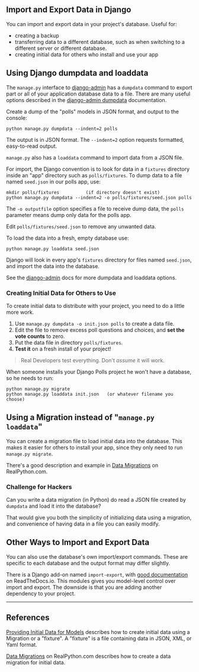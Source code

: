 ## Import and Export Data in Django 

You can import and export data in your project's database.
Useful for:

* creating a backup
* transferring data to a different database, such as when switching to a different server or different database.
* creating initial data for others who install and use your app

## Using Django dumpdata and loaddata

The `manage.py` interface to [django-admin][django-admin] has a `dumpdata` command to export part or all of your application database data to a file.  There are many useful options described in the [django-admin dumpdata][django-admin] documentation.

Create a dump of the "polls" models in JSON format, and output to the console:
```
python manage.py dumpdata --indent=2 polls
```
The output is in JSON format. The `--indent=2` option requests formatted, easy-to-read output.

`manage.py` also has a `loaddata` command to import data from a JSON file.

For import, the Django convention is to look for data in a `fixtures` directory inside an "app" directory such as `polls/fixtures`.
To dump data to a file named `seed.json` in our polls app, use:
```
mkdir polls/fixtures          (if directory doesn't exist)
python manage.py dumpdata --indent=2 -o polls/fixtures/seed.json polls
```
The `-o outputfile` option specifies a file to receive dump data, the `polls` parameter means dump only data for the polls app.

Edit `polls/fixtures/seed.json` to remove any unwanted data.

To load the data into a fresh, empty database use:
```
python manage.py loaddata seed.json
```
Django will look in every app's `fixtures` directory for files named `seed.json`, and import the data into the database.

See the [django-admin][django-admin] docs for more dumpdata and loaddata options.


### Creating Initial Data for Others to Use

To create initial data to distribute with your project, you need to
do a little more work.

1. Use `manage.py dumpdata -o init.json polls` to create a data file.
2. Edit the file to remove excess poll questions and choices, and **set the vote counts** to zero.
3. Put the data file in directory `polls/fixtures`.
4. **Test it** on a fresh install of your project!

> Real Developers test everything.  Don't *assume* it will work.

When someone installs your Django Polls project he won't have a database,
so he needs to run:
```
python manage.py migrate
python manage.py loaddata init.json   (or whatever filename you choose)
```

## Using a Migration instead of "`manage.py loaddata`"

You can create a migration file to load initial data into the database.
This makes it easier for others to install your app, since they
only need to run `manage.py migrate`.  

There's a good description and example in
[Data Migrations][data-migrations] on RealPython.com.

### Challenge for Hackers

Can you write a data migration (in Python) do read a JSON file
created by `dumpdata` and load it into the database?

That would give you both the simplicity of initializing data using
a migration, 
and convenience of having data in a file you can easily modify.

## Other Ways to Import and Export Data

You can also use the database's own import/export commands.
These are specific to each database and the output format may differ slightly.

There is a Django add-on named `import-export`, with
[good documentation](https://django-import-export.readthedocs.io/en/latest/index.html) on ReadTheDocs.io.
This modules gives you model-level control over import and export.
The downside is that you are adding another dependency to your project.

---
## References

[Providing Initial Data for Models][django-initial-data] describes how to create initial data using a Migration or a "fixture". A "fixture" is a file containing data in JSON, XML, or Yaml format.

[Data Migrations][data-migrations] on RealPython.com describes how to create a data migration for initial data.

[django-initial-data]: https://docs.djangoproject.com/en/2.2/howto/initial-data/
[django-admin]: https://docs.djangoproject.com/en/2.2/ref/django-admin/
[data-migrations]: https://realpython.com/data-migrations/
